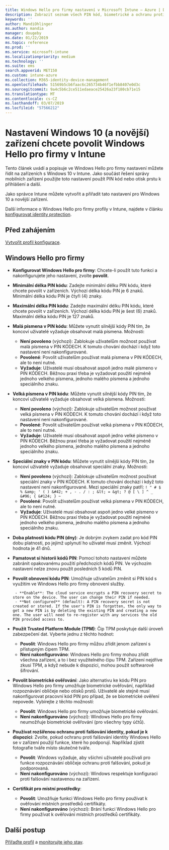 ```yaml
---
title: Windows Hello pro firmy nastavení v Microsoft Intune – Azure | Dokumentace Microsoftu
description: Zobrazit seznam všech PIN kód, biometrické a ochranu proti falšování identity nastavení v profilu ochrany identit, použití a konfigurace Windows Hello pro firmy na zařízeních s Windows 10 v Microsoft Intune.
keywords: ''
author: MandiOhlinger
ms.author: mandia
manager: dougeby
ms.date: 01/22/2019
ms.topic: reference
ms.prod: ''
ms.service: microsoft-intune
ms.localizationpriority: medium
ms.technology: ''
ms.suite: ems
search.appverid: MET150
ms.custom: intune-azure
ms.collection: M365-identity-device-management
ms.openlocfilehash: 51569b5cb6faac6c265734b46f1efbb8407e0d3c
ms.sourcegitcommit: 9a4c5b6c2ce511edaeace25426a23f180cb71e15
ms.translationtype: MT
ms.contentlocale: cs-CZ
ms.lasthandoff: 03/07/2019
ms.locfileid: "57566212"
---
```

# <a name="windows-10-and-newer-device-settings-to-enable-windows-hello-for-business-in-intune"></a>Nastavení Windows 10 (a novější) zařízení chcete povolit Windows Hello pro firmy v Intune

Tento článek uvádí a popisuje ve Windows Hello pro firmy nastavení můžete řídit na zařízeních s Windows 10 v Intune. Jako součást řešení správy mobilních zařízení použijte toto nastavení použít PIN kód nebo otisk prstu k přihlášení a další.

Jako správce Intune můžete vytvořit a přiřadit tato nastavení pro Windows 10 a novější zařízení.

Další informace o Windows Hello pro firmy profily v Intune, najdete v článku [konfigurovat identity protection](identity-protection-configure.md).

## <a name="before-you-begin"></a>Před zahájením

[Vytvořit profil konfigurace](identity-protection-configure.md#create-the-device-profile).

## <a name="windows-hello-for-business"></a>Windows Hello pro firmy

- **Konfigurovat Windows Hello pro firmy**: Chcete-li použít tuto funkci a nakonfigurujete jeho nastavení, zvolte **povolit**.
- **Minimální délka PIN kódu**: Zadejte minimální délku PIN kódu, které chcete povolit v zařízeních. Výchozí délka kódu PIN je 6 znaků. Minimální délka kódu PIN je čtyři (4) znaky.
- **Maximální délka PIN kódu**: Zadejte maximální délku PIN kódu, které chcete povolit v zařízeních. Výchozí délka kódu PIN je šest (6) znaků. Maximální délka kódu PIN je 127 znaků.  
- **Malá písmena v PIN kódu**: Můžete vynutit silnější kódy PIN tím, že koncoví uživatelé vyžaduje obsahovat malá písmena. Možnosti:

  - **Není povoleno** (výchozí): Zablokuje uživatelům možnost používat malá písmena v PIN KÓDECH. K tomuto chování dochází i když toto nastavení není nakonfigurované.
  - **Povolené**: Povolit uživatelům používat malá písmena v PIN KÓDECH, ale to není nutné.
  - **Vyžaduje**: Uživatelé musí obsahovat aspoň jedno malé písmeno v PIN KÓDECH. Běžnou praxí třeba je vyžadovat použití nejméně jednoho velkého písmena, jednoho malého písmena a jednoho speciálního znaku.

- **Velká písmena v PIN kódu**: Můžete vynutit silnější kódy PIN tím, že koncoví uživatelé vyžaduje obsahovat velká písmena. Možnosti:

  - **Není povoleno** (výchozí): Zablokuje uživatelům možnost používat velká písmena v PIN KÓDECH. K tomuto chování dochází i když toto nastavení není nakonfigurované.
  - **Povolené**: Povolit uživatelům používat velká písmena v PIN KÓDECH, ale to není nutné.
  - **Vyžaduje**: Uživatelé musí obsahovat aspoň jedno velké písmeno v PIN KÓDECH. Běžnou praxí třeba je vyžadovat použití nejméně jednoho velkého písmena, jednoho malého písmena a jednoho speciálního znaku.

- **Speciální znaky v PIN kódu**: Můžete vynutit silnější kódy PIN tím, že koncoví uživatelé vyžaduje obsahovat speciální znaky. Možnosti:

  - **Není povoleno** (výchozí): Zablokuje uživatelům možnost používat speciální znaky v PIN KÓDECH. K tomuto chování dochází i když toto nastavení není nakonfigurované.
    Mezi speciální znaky patří: `! " # $ % &amp; ' ( ) &#42; + , - . / : ; &lt; = &gt; ? @ [ \ ] ^ _ &#96; { &#124; } ~`
  - **Povolené**: Povolit uživatelům používat velká písmena v PIN KÓDECH, ale to není nutné.
  - **Vyžaduje**: Uživatelé musí obsahovat aspoň jedno velké písmeno v PIN KÓDECH. Běžnou praxí třeba je vyžadovat použití nejméně jednoho velkého písmena, jednoho malého písmena a jednoho speciálního znaku.

- **Doba platnosti kódu PIN (dny)**: Je dobrým zvykem zadat pro kód PIN dobu platnosti, po jejímž uplynutí ho uživatel musí změnit. Výchozí hodnota je 41 dnů.

- **Pamatovat si historii kódů PIN**: Pomocí tohoto nastavení můžete zabránit opakovanému použití předchozích kódů PIN. Ve výchozím nastavení nelze znovu použít posledních 5 kódů PIN.  
- **Povolit obnovení kódu PIN**: Umožňuje uživatelům změnit si PIN kód s využitím ve Windows Hello pro firmy obnovení služby.

       - **Enable**: The cloud service encrypts a PIN recovery secret to store on the device. The user can change their PIN if needed.  
       - **Not configured** (default): A PIN recovery secret is not created or stored. If the user's PIN is forgotten, the only way to get a new PIN is by deleting the existing PIN and creating a new one. The user will need to re-register with any services the old PIN provided access to.  

- **Použít Trusted Platform Module (TPM)**: Čip TPM poskytuje další úroveň zabezpečení dat. Vyberte jednu z těchto hodnot:  
  - **Povolit**: Windows Hello pro firmy můžou zřídit jenom zařízení s přístupným čipem TPM.
  - **Není nakonfigurováno**: Windows Hello pro firmy mohou zřídit všechna zařízení, a to i bez využitelného čipu TPM. Zařízení nejdříve zkusí TPM, a když nebude k dispozici, mohou použít softwarové šifrování.  

- **Povolit biometrické ověřování**: Jako alternativu ke kódu PIN pro Windows Hello pro firmy umožňuje biometrické ověřování, například rozpoznávání obličeje nebo otisků prstů. Uživatelé ale stejně musí nakonfigurovat pracovní kód PIN pro případ, že se biometrické ověření nepovede. Vybírejte z těchto možností:

  - **Povolit**: Windows Hello pro firmy umožňuje biometrické ověřování.
  - **Není nakonfigurováno** (výchozí): Windows Hello pro firmy neumožňuje biometrické ověřování (pro všechny typy účtů).

- **Používat rozšířenou ochranu proti falšování identity, pokud je k dispozici**: Zvolte, pokud ochranu proti falšování identity Windows Hello se v zařízení použijí funkce, které ho podporují. Například zjistit fotografie tváře místo skutečné tváře.

  - **Povolit**: Windows vyžaduje, aby všichni uživatelé používali pro funkce rozpoznávání obličeje ochranu proti falšování, pokud je podporovaná.  
  - **Není nakonfigurováno** (výchozí): Windows respektuje konfiguraci proti falšování nastavenou na zařízení.

- **Certifikát pro místní prostředky**: 

  - **Povolit**: Umožňuje funkci Windows Hello pro firmy používat k ověřování místních prostředků certifikáty.
  - **Není nakonfigurováno** (výchozí): Brání funkci Windows Hello pro firmy používat k ověřování místních prostředků certifikáty.  

## <a name="next-steps"></a>Další postup

[Přiřaďte profil](device-profile-assign.md) a [monitorujte jeho stav](device-profile-monitor.md).

